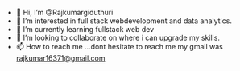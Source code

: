 - 👋 Hi, I’m @Rajkumargiduthuri
- 👀 I’m interested in full stack webdevelopment and data analytics.
- 🌱 I’m currently learning fullstack web dev
- 💞️ I’m looking to collaborate on where i can upgrade my skills.
- 📫 How to reach me ...dont hesitate to reach me my gmail was rajkumar16371@gmail.com

<!---
Rajkumargiduthuri/Rajkumargiduthuri is a ✨ special ✨ repository because its `README.md` (this file) appears on your GitHub profile.
You can click the Preview link to take a look at your changes.
--->
